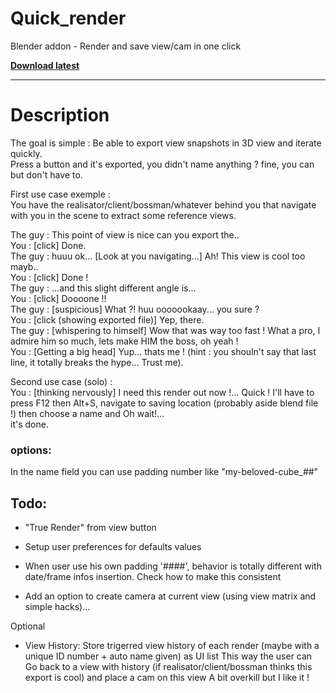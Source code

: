 # Quick_render

Blender addon - Render and save view/cam in one click

**[Download latest](https://github.com/Pullusb/Quick_render/archive/master.zip)**

---

# Description

The goal is simple : Be able to export view snapshots in 3D view and iterate quickly.  
Press a button and it's exported, you didn't name anything ? fine, you can but don't have to.  
  

First use case exemple :  
You have the realisator/client/bossman/whatever behind you that navigate with you in the scene to extract some reference views.  

The guy : This point of view is nice can you export the..  
You : \[click\] Done.  
The guy : huuu ok... \[Look at you navigating...\] Ah! This view is cool too mayb..  
You : \[click\] Done !  
The guy : ...and this slight different angle is...  
You : \[click\] Doooone !!  
The guy : \[suspicious\] What ?! huu ooooookaay... you sure ?  
You : \[click (showing exported file)\] Yep, there.  
The guy : \[whispering to himself\] Wow that was way too fast ! What a pro, I admire him so much, lets make HIM the boss, oh yeah !  
You : \[Getting a big head\] Yup... thats me ! (hint : you shouln't say that last line, it totally breaks the hype... Trust me).  
  
Second use case (solo) :  
You : \[thinking nervously\] I need this render out now !... Quick ! I'll have to press F12 then Alt+S, navigate to saving location (probably aside blend file !) then choose a name and Oh wait!...  
it's done.


### options: 

In the name field you can use padding number like "my-beloved-cube_##"



## Todo:


- "True Render" from view button
    
- Setup user preferences for defaults values

- When user use his own padding '####', behavior is totally different with date/frame infos insertion. Check how to make this consistent

- Add an option to create camera at current view (using view matrix and simple hacks)...

Optional

- View History:
    Store trigerred view history of each render (maybe with a unique ID number + auto name given) as UI list
    This way the user can Go back to a view with history (if realisator/client/bossman thinks this export is cool) and place a cam on this view
    A bit overkill but I like it !